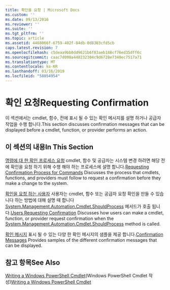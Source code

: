 ```yaml
---
title: 확인을 요청 | Microsoft Docs
ms.custom: ''
ms.date: 09/13/2016
ms.reviewer: ''
ms.suite: ''
ms.tgt_pltfrm: ''
ms.topic: article
ms.assetid: 4468066f-6759-402f-84db-0d8303cfd5cb
caps.latest.revision: 7
ms.openlocfilehash: c5deaa9bb0dd9621b6f03aeb188cf76ed35dff6c
ms.sourcegitcommit: caac7d098a448232304c9d6728e7340ec7517a71
ms.translationtype: MT
ms.contentlocale: ko-KR
ms.lasthandoff: 03/16/2019
ms.locfileid: "58054954"
---
```

# <a name="requesting-confirmation"></a><span data-ttu-id="d9a98-102">확인 요청</span><span class="sxs-lookup"><span data-stu-id="d9a98-102">Requesting Confirmation</span></span>

<span data-ttu-id="d9a98-103">이 섹션에서는 cmdlet, 함수, 전에 표시 될 수 있는 확인 메시지를 설명 하거나 공급자 작업을 수행 합니다.</span><span class="sxs-lookup"><span data-stu-id="d9a98-103">This section discusses confirmation messages that can be displayed before a cmdlet, function, or provider performs an action.</span></span>

## <a name="in-this-section"></a><span data-ttu-id="d9a98-104">이 섹션의 내용</span><span class="sxs-lookup"><span data-stu-id="d9a98-104">In This Section</span></span>

<span data-ttu-id="d9a98-105">[명령에 대 한 확인 프로세스 요청](./requesting-confirmation-from-cmdlets.md) cmdlet, 함수 및 공급자는 시스템 변경 하려면 해당 전에 확인을 요청 하기 위해 수행 해야 하는 프로세스에 설명 합니다.</span><span class="sxs-lookup"><span data-stu-id="d9a98-105">[Requesting Confirmation Process for Commands](./requesting-confirmation-from-cmdlets.md) Discusses the process that cmdlets, functions, and providers must follow to request a confirmation before they make a change to the system.</span></span>

<span data-ttu-id="d9a98-106">[확인을 요청 하는 사용자](./users-requesting-confirmation.md) 사용자는 cmdlet, 함수 또는 공급자 요청 확인을 만들 수 있습니다 하는 방법에 대해 설명 때 합니다 [System.Management.Automation.Cmdlet.ShouldProcess](/dotnet/api/System.Management.Automation.Cmdlet.ShouldProcess) 메서드가 호출 됩니다.</span><span class="sxs-lookup"><span data-stu-id="d9a98-106">[Users Requesting Confirmation](./users-requesting-confirmation.md) Discusses how users can make a cmdlet, function, or provider request confirmation when the [System.Management.Automation.Cmdlet.ShouldProcess](/dotnet/api/System.Management.Automation.Cmdlet.ShouldProcess) method is called.</span></span>

<span data-ttu-id="d9a98-107">[확인 메시지](./confirmation-messages.md) 표시 될 수 있는 다양 한 확인 메시지의 샘플을 제공 합니다.</span><span class="sxs-lookup"><span data-stu-id="d9a98-107">[Confirmation Messages](./confirmation-messages.md) Provides samples of the different confirmation messages that can be displayed.</span></span>

## <a name="see-also"></a><span data-ttu-id="d9a98-108">참고 항목</span><span class="sxs-lookup"><span data-stu-id="d9a98-108">See Also</span></span>

<span data-ttu-id="d9a98-109">[Writing a Windows PowerShell Cmdlet](./writing-a-windows-powershell-cmdlet.md)(Windows PowerShell Cmdlet 작성)</span><span class="sxs-lookup"><span data-stu-id="d9a98-109">[Writing a Windows PowerShell Cmdlet](./writing-a-windows-powershell-cmdlet.md)</span></span>
